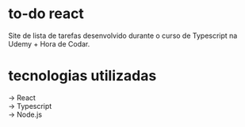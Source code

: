 # to-do react

Site de lista de tarefas desenvolvido durante o curso de Typescript na Udemy + Hora de Codar.

# tecnologias utilizadas

-> React <br>
-> Typescript <br>
-> Node.js <br>
